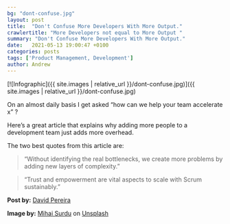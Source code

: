 ```yaml
---
bg: "dont-confuse.jpg"
layout: post
title:  "Don't Confuse More Developers With More Output."
crawlertitle: "More Developers not equal to More Output "
summary: "Don't Confuse More Developers With More Output."
date:   2021-05-13 19:00:47 +0100
categories: posts
tags: ['Product Management, Development']
author: Andrew
---
```



[![Infographic]({{ site.images | relative_url }}/dont-confuse.jpg)]({{ site.images | relative_url }}/dont-confuse.jpg) 

On an almost daily basis I get asked “how can we help your team accelerate x” ?

Here’s a great article that explains why adding more people to a development team just adds more overhead.
 
The two best quotes from this article are:


> “Without identifying the real bottlenecks, we create more problems by adding new layers of complexity.”


> “Trust and empowerment are vital aspects to scale with Scrum sustainably.” 


**Post by:** [David Pereira](https://medium.com/serious-scrum/dont-confuse-more-developers-with-more-output-8041d2452e72)

**Image by:** [Mihai Surdu](https://unsplash.com/@mihaisurdu?utm_source=medium&utm_medium=referral) on [Unsplash](https:://unsplash.com)

